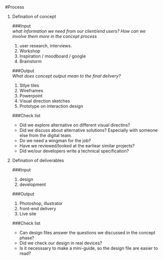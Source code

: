 #Process
  1. Defination of concept

     ###Input  
       *what information we need from our client/end users? How can we involve them more in the concept process*
       1. user research, interviews.
       2. Workshop
       3. Inspiration / moodboard / google
       4. Brainstorm

     ###Output  
       *What does concept output mean to the final delivery?*
       1. Stlye tiles
       2. Wireframes
       3. Powerpoint
       4. Visual direction sketches
       5. Prototype on interaction design

     ###Check list
       * Did we explore alternative on different visual directins?
       * Did we discuss about alternative solutions? Especially with someone else from the digital team.
       * Do we need a wingman for the job?
       * Have we reviewed/looked at the earliear similar projects?
       * Did we/our developers write a technical specification?

  2. Defination of deliverables

     ###Input
       1. design
       2. development

     ###Output
       1. Photoshop, illustrator
       2. front-end delivery
       3. Live site

     ###Check list
       * Can design files answer the questions we discussed in the concept phase?
       * Did we check our design in real devices?
       * Is it necesssary to make a mini-guide, so the design file are easier to read?